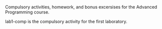 Compulsory activities, homework, and bonus excersises for the Advanced Programming course.

lab1-comp is the compulsory activity for the first laboratory.
